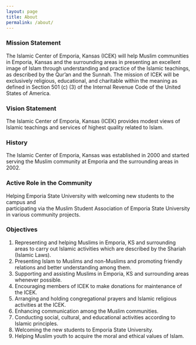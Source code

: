 ```yaml
---
layout: page
title: About
permalink: /about/
---
```

          
### Mission Statement
The Islamic Center of Emporia, Kansas (ICEK) will help Muslim communities in Emporia, Kansas and the surrounding areas in presenting an excellent image of Islam through understanding and practice of the Islamic teachings, as described by the Qur’an and the Sunnah. The mission of ICEK will be exclusively religious, educational, and charitable within the meaning as defined in Section 501 (c) (3) of the Internal Revenue Code of the United States of America.

### Vision Statement
The Islamic Center of Emporia, Kansas (ICEK) provides modest views of Islamic teachings and services of highest quality related to Islam.

### History
The Islamic Center of Emporia, Kansas was established in 2000 and started serving the Muslim community at Emporia and the surrounding areas in 2002.

### Active Role in the Community
Helping Emporia State University with  welcoming new students to the campus and<br> participating via the Muslim Student Association of Emporia State University in various community projects.

### Objectives
<ol>
  <li>Representing and helping Muslims in Emporia, KS and surrounding areas to carry out Islamic activities which are described by the Shariah (Islamic Laws).</li>
  <li>Presenting Islam to Muslims and non-Muslims and promoting friendly relations and better understanding among them.</li>
  <li>Supporting and assisting Muslims in Emporia, KS and surrounding areas whenever possible.</li>
  <li>Encouraging members of ICEK to make donations for maintenance of the ICEK.</li>
  <li>Arranging and holding congregational prayers and Islamic religious activities at the ICEK.</li>
  <li>Enhancing communication among the Muslim communities.</li>
  <li>Conducting social, cultural, and educational activities according to Islamic principles.</li>
  <li>Welcoming the new students to Emporia State University.</li>
  <li>Helping Muslim youth to acquire the moral and ethical values of Islam.</li>
</ol>

